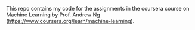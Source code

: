 This repo contains my code for the assignments in the coursera course on Machine Learning by Prof. Andrew Ng (https://www.coursera.org/learn/machine-learning).
